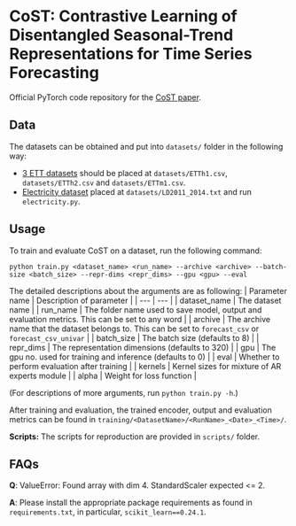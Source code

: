 # CoST: Contrastive Learning of Disentangled Seasonal-Trend Representations for Time Series Forecasting


Official PyTorch code repository for the [CoST paper](https://openreview.net/forum?id=PilZY3omXV2).

## Data

The datasets can be obtained and put into `datasets/` folder in the following way:

* [3 ETT datasets](https://github.com/zhouhaoyi/ETDataset) should be placed at `datasets/ETTh1.csv`, `datasets/ETTh2.csv` and `datasets/ETTm1.csv`.
* [Electricity dataset](https://archive.ics.uci.edu/ml/datasets/ElectricityLoadDiagrams20112014) placed at `datasets/LD2011_2014.txt` and run `electricity.py`.

## Usage

To train and evaluate CoST on a dataset, run the following command:

```train & evaluate
python train.py <dataset_name> <run_name> --archive <archive> --batch-size <batch_size> --repr-dims <repr_dims> --gpu <gpu> --eval
```
The detailed descriptions about the arguments are as following:
| Parameter name | Description of parameter |
| --- | --- |
| dataset_name | The dataset name |
| run_name | The folder name used to save model, output and evaluation metrics. This can be set to any word |
| archive | The archive name that the dataset belongs to. This can be set to `forecast_csv` or `forecast_csv_univar` |
| batch_size | The batch size (defaults to 8) |
| repr_dims | The representation dimensions (defaults to 320) |
| gpu | The gpu no. used for training and inference (defaults to 0) |
| eval | Whether to perform evaluation after training |
| kernels | Kernel sizes for mixture of AR experts module |
| alpha | Weight for loss function |

(For descriptions of more arguments, run `python train.py -h`.)

After training and evaluation, the trained encoder, output and evaluation metrics can be found in `training/<DatasetName>/<RunName>_<Date>_<Time>/`. 

**Scripts:** The scripts for reproduction are provided in `scripts/` folder.

## FAQs
**Q**: ValueError: Found array with dim 4. StandardScaler expected <= 2.

**A**: Please install the appropriate package requirements as found in ```requirements.txt```, in particular, ```scikit_learn==0.24.1```.

